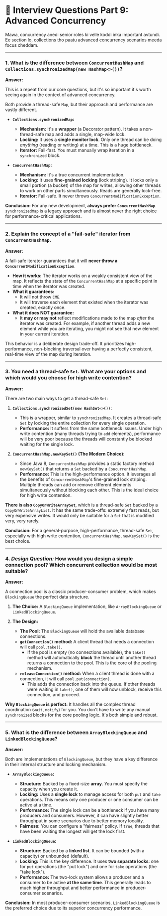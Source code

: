 # 🏅 Interview Questions Part 9: Advanced Concurrency

Mawa, concurrency anedi senior roles ki velle koddi inka important avtundi. Ee section lo, collections tho paatu advanced concurrency scenarios meeda focus cheddam.

---

### 1. What is the difference between `ConcurrentHashMap` and `Collections.synchronizedMap(new HashMap<>())`?

**Answer:**

This is a repeat from our core questions, but it's so important it's worth seeing again in the context of advanced concurrency.

Both provide a thread-safe `Map`, but their approach and performance are vastly different.

*   **`Collections.synchronizedMap`:**
    *   **Mechanism:** It's a **wrapper** (a Decorator pattern). It takes a non-thread-safe map and adds a single, map-wide lock.
    *   **Locking:** It uses a **single monitor lock**. Only one thread can be doing *anything* (reading or writing) at a time. This is a huge bottleneck.
    *   **Iterator:** Fail-fast. You must manually wrap iteration in a `synchronized` block.

*   **`ConcurrentHashMap`:**
    *   **Mechanism:** It's a true concurrent implementation.
    *   **Locking:** It uses **fine-grained locking** (lock striping). It locks only a small portion (a bucket) of the map for writes, allowing other threads to work on other parts simultaneously. Reads are generally lock-free.
    *   **Iterator:** Fail-safe. It never throws `ConcurrentModificationException`.

**Conclusion:** For any new development, **always prefer `ConcurrentHashMap`**. `synchronizedMap` is a legacy approach and is almost never the right choice for performance-critical applications.

---

### 2. Explain the concept of a "fail-safe" iterator from `ConcurrentHashMap`.

**Answer:**

A fail-safe iterator guarantees that it will **never throw a `ConcurrentModificationException`**.

*   **How it works:** The iterator works on a weakly consistent view of the map. It reflects the state of the `ConcurrentHashMap` at a specific point in time when the iterator was created.
*   **What it guarantees:**
    *   It will not throw `CME`.
    *   It will traverse each element that existed when the iterator was created, exactly once.
*   **What it does NOT guarantee:**
    *   It **may or may not** reflect modifications made to the map *after* the iterator was created. For example, if another thread adds a new element while you are iterating, you might not see that new element in your current iteration.

This behavior is a deliberate design trade-off. It prioritizes high-performance, non-blocking traversal over having a perfectly consistent, real-time view of the map during iteration.

---

### 3. You need a thread-safe `Set`. What are your options and which would you choose for high write contention?

**Answer:**

There are two main ways to get a thread-safe `Set`:

1.  **`Collections.synchronizedSet(new HashSet<>())`:**
    *   This is a wrapper, similar to `synchronizedMap`. It creates a thread-safe `Set` by locking the entire collection for every single operation.
    *   **Performance:** It suffers from the same bottleneck issues. Under high write contention (many threads trying to `add` elements), performance will be very poor because the threads will constantly be blocked waiting for the single lock.

2.  **`ConcurrentHashMap.newKeySet()` (The Modern Choice):**
    *   Since Java 8, `ConcurrentHashMap` provides a static factory method `newKeySet()` that returns a `Set` backed by a `ConcurrentHashMap`.
    *   **Performance:** This is the high-performance option. It leverages all the benefits of `ConcurrentHashMap`'s fine-grained lock striping. Multiple threads can add or remove different elements simultaneously without blocking each other. This is the ideal choice for high write contention.

**There is also `CopyOnWriteArraySet`**, which is a thread-safe `Set` backed by a `CopyOnWriteArrayList`. It has the same trade-offs: extremely fast reads, but very expensive writes. It would only be suitable for a `Set` that is modified very, very rarely.

**Conclusion:** For a general-purpose, high-performance, thread-safe `Set`, especially with high write contention, `ConcurrentHashMap.newKeySet()` is the best choice.

---

### 4. *Design Question:* How would you design a simple connection pool? Which concurrent collection would be most suitable?

**Answer:**

A connection pool is a classic producer-consumer problem, which makes `BlockingQueue` the perfect data structure.

1.  **The Choice:** A `BlockingQueue` implementation, like `ArrayBlockingQueue` or `LinkedBlockingQueue`.

2.  **The Design:**
    *   **The Pool:** The `BlockingQueue` will hold the available database connections.
    *   **`getConnection()` method:** A client thread that needs a connection will call `pool.take()`.
        *   If the pool is empty (no connections available), the `take()` method will automatically **block** the thread until another thread returns a connection to the pool. This is the core of the pooling mechanism.
    *   **`releaseConnection()` method:** When a client thread is done with a connection, it will call `pool.put(connection)`.
        *   This adds the connection back into the queue. If other threads were waiting in `take()`, one of them will now unblock, receive this connection, and proceed.

**Why `BlockingQueue` is perfect:**
It handles all the complex thread coordination (`wait`, `notify`) for you. You don't have to write any manual `synchronized` blocks for the core pooling logic. It's both simple and robust.

---

### 5. What is the difference between `ArrayBlockingQueue` and `LinkedBlockingQueue`?

**Answer:**

Both are implementations of `BlockingQueue`, but they have a key difference in their internal structure and locking mechanism.

*   **`ArrayBlockingQueue`:**
    *   **Structure:** Backed by a fixed-size **array**. You must specify the capacity when you create it.
    *   **Locking:** Uses a **single lock** to manage access for both `put` and `take` operations. This means only one producer or one consumer can be active at a time.
    *   **Performance:** The single lock can be a bottleneck if you have many producers and consumers. However, it can have slightly better throughput in some scenarios due to better memory locality.
    *   **Fairness:** You can configure a "fairness" policy. If `true`, threads that have been waiting the longest will get the lock first.

*   **`LinkedBlockingQueue`:**
    *   **Structure:** Backed by a **linked list**. It can be bounded (with a capacity) or unbounded (default).
    *   **Locking:** This is the key difference. It uses **two separate locks**: one for `put` operations (the "put lock") and one for `take` operations (the "take lock").
    *   **Performance:** The two-lock system allows a producer and a consumer to be active **at the same time**. This generally leads to much higher throughput and better performance in producer-consumer scenarios.

**Conclusion:** In most producer-consumer scenarios, `LinkedBlockingQueue` is the preferred choice due to its superior concurrency performance.
